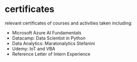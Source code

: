 # certificates
relevant certificates of courses and activities taken including:

- Microsoft Azure AI Fundamentals
- Datacamp: Data Scientist in Python
- Data Analytics: Maratonalytics Stefanini
- Udemy: IoT and VBA
- Reference Letter of Intern Experience
